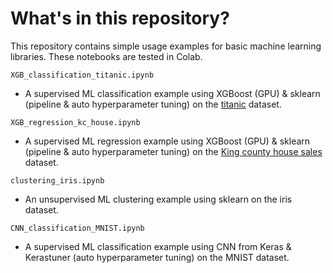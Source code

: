 # What's in this repository?

This repository contains simple usage examples for basic machine learning
libraries. These notebooks are tested in Colab.

`XGB_classification_titanic.ipynb`
- A supervised ML classification example using XGBoost (GPU) &
sklearn (pipeline & auto hyperparameter tuning) on the
[titanic](https://www.kaggle.com/c/titanic) dataset.

`XGB_regression_kc_house.ipynb`
- A supervised ML regression example using XGBoost (GPU) &
sklearn (pipeline & auto hyperparameter tuning) on the
[King county house sales](https://www.kaggle.com/harlfoxem/housesalesprediction) dataset.

`clustering_iris.ipynb`
- An unsupervised ML clustering example using sklearn on the iris dataset.

`CNN_classification_MNIST.ipynb`
- A supervised ML classification example using CNN from Keras &
Kerastuner (auto hyperparameter tuning) on the MNIST dataset.
